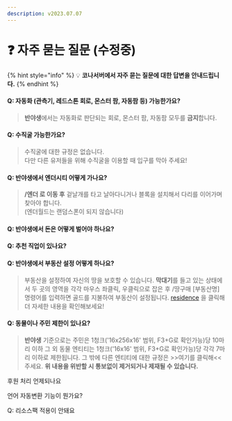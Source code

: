 ```yaml
---
description: v2023.07.07
---
```


# ❓ 자주 묻는 질문 (수정중)

{% hint style="info" %}
💡 **코나서버에서 자주 묻는 질문에 대한 답변을 안내드립니다.**
{% endhint %}

#### **Q: 자동화 (관측기, 레드스톤 회로, 몬스터 팜, 자동팜 등) 가능한가요?**

> **반야생**에서는 자동화로 판단되는 회로, 몬스터 팜, 자동팜 모두를 **금지**합니다.

#### **Q: 수직굴 가능한가요?**

> 수직굴에 대한 규정은 없습니다. \
> 다만 다른 유저들을 위해 수직굴을 이용할 때 입구를 막아 주세요!

#### **Q: 반야생에서 엔더시티 어떻게 가나요?**

> **/엔더 로 이동 후** 겉날개를 타고 날아다니거나 블록을 설치해서 다리를 이어가며 찾아야 합니다.\
> (엔더월드는 랜덤스폰이 되지 않습니다)

#### **Q: 반야생에서 돈은 어떻게 벌어야 하나요?**

>
>
> ####

#### Q: 추천 직업이 있나요?

#### **Q: 반야생에서 부동산 설정 어떻게 하나요?**

> 부동산을 설정하여 자신의 땅을 보호할 수 있습니다. **막대기**를 들고 있는 상태에서 두 곳의 영역을 각각 마우스 좌클릭, 우클릭으로 잡은 후 /땅구매 \[부동산명] 명령어를 입력하면 골드를 지불하여 부동산이 설정됩니다. [residence](../guide/main-contents/residence/ "mention") 을 클릭해 더 자세한 내용을 확인해보세요!

#### **Q: 동물이나 주민 제한이 있나요?**

> **반야생** 기준으로는 주민은 1청크('16x256x16' 범위, F3+G로 확인가능)당 10마리 이하 그 외 동물 엔티티는 1청크('16x16' 범위, F3+G로 확인가능)당 각각 7마리 이하로 제한됩니다. 그 밖에 다른 엔티티에 대한 규정은 >>여기를 클릭해<< 주세요. **위 내용을 위반할 시 통보없이 제거되거나 제재될 수 있습니다.**

후원 처리 언제되나요



언어 자동변환 기능이 뭔가요?



Q: 리소스팩 적용이 안돼요
